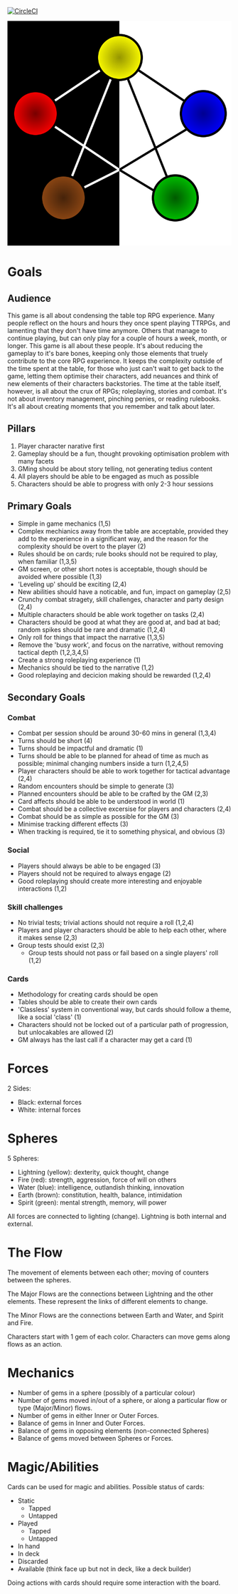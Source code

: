 [![CircleCI](https://circleci.com/gh/LukeAngove/MyRPG.svg?style=svg)](https://circleci.com/gh/LukeAngove/MyRPG)

![Image](images/board.svg)

# Goals
## Audience
This game is all about condensing the table top RPG experience. Many people reflect on the hours and hours they once spent playing TTRPGs, and lamenting that they don't have time anymore. Others that manage to continue playing, but can only play for a couple of hours a week, month, or longer. This game is all about these people. It's about reducing the gameplay to it's bare bones, keeping only those elements that truely contribute to the core RPG experience. It keeps the complexity outside of the time spent at the table, for those who just can't wait to get back to the game, letting them optimise their characters, add neuances and think of new elements of their characters backstories. The time at the table itself, however, is all about the crux of RPGs; roleplaying, stories and combat. It's not about inventory management, pinching penies, or reading rulebooks. It's all about creating moments that you remember and talk about later.

## Pillars
1. Player character narative first
2. Gameplay should be a fun, thought provoking optimisation problem with many facets
3. GMing should be about story telling, not generating tedius content
4. All players should be able to be engaged as much as possible
5. Characters should be able to progress with only 2-3 hour sessions

## Primary Goals
 - Simple in game mechanics (1,5)
 - Complex mechianics away from the table are acceptable, provided they add to the experience in a significant way, and the reason for the complexity should be overt to the player (2)
 - Rules should be on cards; rule books should not be required to play, when familiar (1,3,5)
 - GM screen, or other short notes is acceptable, though should be avoided where possible (1,3)
 - 'Leveling up' should be exciting (2,4)
 - New abilities should have a noticable, and fun, impact on gameplay (2,5)
 - Crunchy combat stragety, skill challenges, character and party design (2,4)
 - Multiple characters should be able work together on tasks (2,4)
 - Characters should be good at what they are good at, and bad at bad; random spikes should be rare and dramatic (1,2,4)
 - Only roll for things that impact the narrative (1,3,5)
 - Remove the 'busy work', and focus on the narrative, without removing tactical depth (1,2,3,4,5)
 - Create a strong roleplaying experience (1)
 - Mechanics should be tied to the narrative (1,2)
 - Good roleplaying and decicion making should be rewarded (1,2,4)
 
## Secondary Goals
### Combat
 - Combat per session should be around 30-60 mins in general (1,3,4)
 - Turns should be short (4)
 - Turns should be impactful and dramatic (1)
 - Turns should be able to be planned for ahead of time as much as possible; minimal changing numbers inside a turn (1,2,4,5)
 - Player characters should be able to work together for tactical advantage (2,4)
 - Random encounters should be simple to generate (3)
 - Planned encounters should be able to be crafted by the GM (2,3)
 - Card affects should be able to be understood in world (1)
 - Combat should be a collective excersise for players and characters (2,4)
 - Combat should be as simple as possible for the GM (3)
 - Minimise tracking different effects (3)
 - When tracking is required, tie it to something physical, and obvious (3)

### Social
 - Players should always be able to be engaged (3)
 - Players should not be required to always engage (2)
 - Good roleplaying should create more interesting and enjoyable interactions (1,2)

### Skill challenges
 - No trivial tests; trivial actions should not require a roll (1,2,4)
 - Players and player characters should be able to help each other, where it makes sense (2,3)
 - Group tests should exist (2,3)
    - Group tests should not pass or fail based on a single players' roll (1,2)

### Cards
 - Methodology for creating cards should be open
 - Tables should be able to create their own cards
 - 'Classless' system in conventional way, but cards should follow a theme, like a social 'class' (1)
 - Characters should not be locked out of a particular path of progression, but unlocakables are allowed (2)
 - GM always has the last call if a character may get a card (1)

# Forces
2 Sides:
 - Black: external forces
 - White: internal forces

# Spheres
5 Spheres:
 - Lightning (yellow): dexterity, quick thought, change
 - Fire (red): strength, aggression, force of will on others
 - Water (blue): intelligence, outlandish thinking, innovation
 - Earth (brown): constitution, health, balance, intimidation
 - Spirit (green): mental strength, memory, will power

All forces are connected to lighting (change). Lightning is both internal and external.

# The Flow
The movement of elements between each other; moving of counters between the spheres.

The Major Flows are the connections between Lightning and the other elements. These represent the links of different
elements to change.

The Minor Flows are the connections between Earth and Water, and Spirit and Fire.

Characters start with 1 gem of each color.
Characters can move gems along flows as an action.

# Mechanics
- Number of gems in a sphere (possibly of a particular colour)
- Number of gems moved in/out of a sphere, or along a particular flow or type (Major/Minor) flows.
- Number of gems in either Inner or Outer Forces. 
- Balance of gems in Inner and Outer Forces. 
- Balance of gems in opposing elements (non-connected Spheres)
- Balance of gems moved between Spheres or Forces.

# Magic/Abilities
Cards can be used for magic and abilities. Possible status of cards:
- Static
    - Tapped
    - Untapped
- Played
    - Tapped
    - Untapped
- In hand
- In deck
- Discarded
- Available (think face up but not in deck, like a deck builder)

Doing actions with cards should require some interaction with the board.

